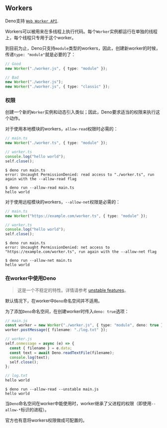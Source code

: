 ## Workers

Deno支持
[`Web Worker API`](https://developer.mozilla.org/en-US/docs/Web/API/Worker/Worker).

Workers可以被用来在多线程上执行代码。每个`Worker`实例都运行在单独的线程上，每个线程只专用于这个worker。

到目前为止，Deno只支持`module`类型的workers，因此，创建新worker的时候，传递`type: "module"`就是必要的了：

```ts
// Good
new Worker("./worker.js", { type: "module" });

// Bad
new Worker("./worker.js");
new Worker("./worker.js", { type: "classic" });
```

### 权限

创建一个新的`Worker`实例和动态引入类似；因此，Deno要求适当的权限来执行这个动作。

对于使用本地模块的workers，`allow-read`权限时必需的：

```ts
// main.ts
new Worker("./worker.ts", { type: "module" });

// worker.ts
console.log("hello world");
self.close();
```

```shell
$ deno run main.ts
error: Uncaught PermissionDenied: read access to "./worker.ts", run again with the --allow-read flag

$ deno run --allow-read main.ts
hello world
```

对于使用远程模块的workers，`--allow-net`权限是必需的：

```ts
// main.ts
new Worker("https://example.com/worker.ts", { type: "module" });

// worker.ts
console.log("hello world");
self.close();
```

```shell
$ deno run main.ts
error: Uncaught PermissionDenied: net access to "https://example.com/worker.ts", run again with the --allow-net flag

$ deno run --allow-net main.ts
hello world
```

### 在worker中使用Deno

> 这是一个不稳定的特性。详情请参考
> [unstable features](/runtime/stability.md)。

默认情况下，在worker中`Deno`命名空间并不适用。

为了添加`Deno`命名空间，在创建worker时传入`deno: true`选项：

```ts
// main.js
const worker = new Worker("./worker.js", { type: "module", deno: true });
worker.postMessage({ filename: "./log.txt" });

// worker.js
self.onmessage = async (e) => {
  const { filename } = e.data;
  const text = await Deno.readTextFile(filename);
  console.log(text);
  self.close();
};

// log.txt
hello world
```

```shell
$ deno run --allow-read --unstable main.js
hello world
```

当`Deno`命名空间在worker中能使用时，worker继承了父进程的权限（即使用`--allow-*`标识的进程）。

官方也有意将workers权限做成可配置的。
